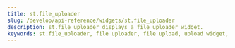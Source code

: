 ```yaml
---
title: st.file_uploader
slug: /develop/api-reference/widgets/st.file_uploader
description: st.file_uploader displays a file uploader widget.
keywords: st.file_uploader, file uploader, file upload, upload widget, file input, drag and drop, upload files, file selection
---
```


<Autofunction function="streamlit.file_uploader" />
